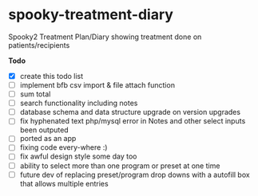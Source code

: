 # spooky-treatment-diary
Spooky2 Treatment Plan/Diary showing treatment done on patients/recipients

**Todo**
- [x] create this todo list
- [ ] implement bfb csv import & file attach function
- [ ] sum total
- [ ] search functionality including notes
- [ ] database schema and data structure upgrade on version upgrades
- [ ] fix hyphenated text php/mysql error in Notes and other select inputs been outputed
- [ ] ported as an app
- [ ] fixing code every-where :)
- [ ] fix awful design style some day too
- [ ] ability to select more than one program or preset at one time
- [ ] future dev of replacing preset/program drop downs with a autofill box that allows multiple entries
